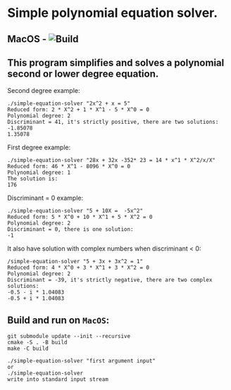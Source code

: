 # Simple polynomial equation solver.

## MacOS - ![Build](https://github.com/dolovnyak/simple-equation-solver/actions/workflows/build.yml/badge.svg?branch=master)

This program simplifies and solves a polynomial second or lower degree equation.
-------
Second degree example:
```
./simple-equation-solver "2x^2 + x = 5"
Reduced form: 2 * X^2 + 1 * X^1 - 5 * X^0 = 0
Polynomial degree: 2
Discriminant = 41, it's strictly positive, there are two solutions:
-1.85078
1.35078
```
First degree example:
```
./simple-equation-solver "28x + 32x -352* 23 = 14 * x^1 * X^2/x/X"
Reduced form: 46 * X^1 - 8096 * X^0 = 0
Polynomial degree: 1
The solution is:
176
```
Discriminant = 0 example:
```
./simple-equation-solver "5 + 10X =  -5x^2"
Reduced form: 5 * X^0 + 10 * X^1 + 5 * X^2 = 0
Polynomial degree: 2
Discriminant = 0, there is one solution:
-1
```
It also have solution with complex numbers when discriminant < 0:
```
/simple-equation-solver "5 + 3x + 3x^2 = 1"
Reduced form: 4 * X^0 + 3 * X^1 + 3 * X^2 = 0
Polynomial degree: 2
Discriminant = -39, it's strictly negative, there are two complex solutions:
-0.5 - i * 1.04083
-0.5 + i * 1.04083
```

Build and run on `MacOS`:
-------

```
git submodule update --init --recursive
cmake -S . -B build
make -C build

./simple-equation-solver "first argument input" 
or
./simple-equation-solver
write into standard input stream
```
